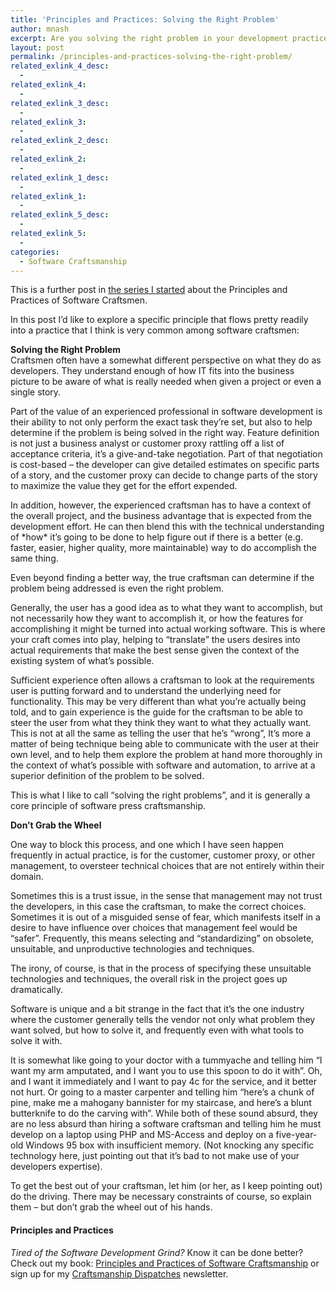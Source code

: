 ```yaml
---
title: 'Principles and Practices: Solving the Right Problem'
author: mnash
excerpt: Are you solving the right problem in your development practices?
layout: post
permalink: /principles-and-practices-solving-the-right-problem/
related_exlink_4_desc:
  - 
related_exlink_4:
  - 
related_exlink_3_desc:
  - 
related_exlink_3:
  - 
related_exlink_2_desc:
  - 
related_exlink_2:
  - 
related_exlink_1_desc:
  - 
related_exlink_1:
  - 
related_exlink_5_desc:
  - 
related_exlink_5:
  - 
categories:
  - Software Craftsmanship
---
```

This is a further post in [the series I started][1] about the Principles and Practices of Software Craftsmen.

In this post I&#8217;d like to explore a specific principle that flows pretty readily into a practice that I think is very common among software craftsmen: 

**Solving the Right Problem**  
Craftsmen often have a somewhat different perspective on what they do as developers. They understand enough of how IT fits into the business picture to be aware of what is really needed when given a project or even a single story. 

Part of the value of an experienced professional in software development is their ability to not only perform the exact task they&#8217;re set, but also to help determine if the problem is being solved in the right way. Feature definition is not just a business analyst or customer proxy rattling off a list of acceptance criteria, it&#8217;s a give-and-take negotiation. Part of that negotiation is cost-based &#8211; the developer can give detailed estimates on specific parts of a story, and the customer proxy can decide to change parts of the story to maximize the value they get for the effort expended.

In addition, however, the experienced craftsman has to have a context of the overall project, and the business advantage that is expected from the development effort. He can then blend this with the technical understanding of \*how\* it&#8217;s going to be done to help figure out if there is a better (e.g. faster, easier, higher quality, more maintainable) way to do accomplish the same thing.

Even beyond finding a better way, the true craftsman can determine if the problem being addressed is even the right problem.

Generally, the user has a good idea as to what they want to accomplish, but not necessarily how they want to accomplish it, or how the features for accomplishing it might be turned into actual working software. This is where your craft comes into play, helping to “translate” the users desires into actual requirements that make the best sense given the context of the existing system of what&#8217;s possible.

Sufficient experience often allows a craftsman to look at the requirements user is putting forward and to understand the underlying need for functionality. This may be very different than what you&#8217;re actually being told, and to gain experience is the guide for the craftsman to be able to steer the user from what they think they want to what they actually want. This is not at all the same as telling the user that he&#8217;s “wrong”, It&#8217;s more a matter of being technique being able to communicate with the user at their own level, and to help them explore the problem at hand more thoroughly in the context of what&#8217;s possible with software and automation, to arrive at a superior definition of the problem to be solved.

This is what I like to call “solving the right problems”, and it is generally a core principle of software press craftsmanship.

**Don&#8217;t Grab the Wheel**

One way to block this process, and one which I have seen happen frequently in actual practice, is for the customer, customer proxy, or other management, to oversteer technical choices that are not entirely within their domain.

Sometimes this is a trust issue, in the sense that management may not trust the developers, in this case the craftsman, to make the correct choices. Sometimes it is out of a misguided sense of fear, which manifests itself in a desire to have influence over choices that management feel would be “safer”. Frequently, this means selecting and &#8220;standardizing” on obsolete, unsuitable, and unproductive technologies and techniques. 

The irony, of course, is that in the process of specifying these unsuitable technologies and techniques, the overall risk in the project goes up dramatically.

Software is unique and a bit strange in the fact that it&#8217;s the one industry where the customer generally tells the vendor not only what problem they want solved, but how to solve it, and frequently even with what tools to solve it with.

It is somewhat like going to your doctor with a tummyache and telling him &#8220;I want my arm amputated, and I want you to use this spoon to do it with&#8221;. Oh, and I want it immediately and I want to pay 4c for the service, and it better not hurt. Or going to a master carpenter and telling him &#8220;here&#8217;s a chunk of pine, make me a mahogany bannister for my staircase, and here&#8217;s a blunt butterknife to do the carving with&#8221;. While both of these sound absurd, they are no less absurd than hiring a software craftsman and telling him he must develop on a laptop using PHP and MS-Access and deploy on a five-year-old Windows 95 box with insufficient memory. (Not knocking any specific technology here, just pointing out that it&#8217;s bad to not make use of your developers expertise).

To get the best out of your craftsman, let him (or her, as I keep pointing out) do the driving. There may be necessary constraints of course, so explain them &#8211; but don&#8217;t grab the wheel out of his hands.

<div class="g-plusone" data-annotation="inline" data-width="300">
</div>

<!-- Place this tag after the last +1 button tag. -->

  


<div class="st-callout hastitle lightblue center" >
  <h4 class="st-callout-title ">
    Principles and Practices
  </h4>
  
  <div class="inside">
    <i>Tired of the Software Development Grind?</i> Know it can be done better? Check out my book: <a href="http://jglobal.com/principles-and-practices">Principles and Practices of Software Craftsmanship</a> or sign up for my <a href="http://jglobal.com/dispatches/">Craftsmanship Dispatches</a> newsletter.
  </div>
</div>

<div class="clear">
</div>

 [1]: http://php.jglobal.com/blog/?p=1037